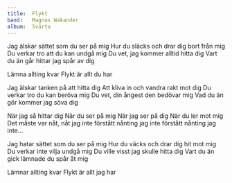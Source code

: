 ```yaml
---
title:  Flykt
band:   Magnus Wakander
album:  Svärta
---
```


Jag älskar sättet som du ser på mig
Hur du släcks och drar dig bort från mig
Du verkar tro att du kan undgå mig
Du vet, jag kommer alltid hitta dig
Vart du än går hittar jag spår av dig

Lämna allting kvar
Flykt är allt du har

Jag älskar tanken på att hitta dig
Att kliva in och vandra rakt mot dig
Du verkar tro du kan beröva mig
Du vet, din ångest den bedövar mig
Vad du än gör kommer jag söva dig

När jag så hittar dig
När du ser på mig
När jag ser på dig
När du ler mot mig
Det måste var nåt, nåt jag inte förstått
nånting jag inte förstått
nånting jag inte...

Jag hatar sättet som du ser på mig
Hur du väcks och drar dig hit mot mig
Du verkar inte vilja undgå mig
Du ville visst jag skulle hitta dig
Vart du än gick lämnade du spår åt mig

Lämnar allting kvar
Flykt är allt jag har